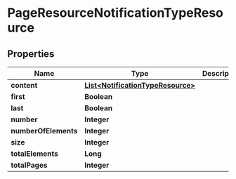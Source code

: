 
# PageResourceNotificationTypeResource

## Properties
Name | Type | Description | Notes
------------ | ------------- | ------------- | -------------
**content** | [**List&lt;NotificationTypeResource&gt;**](NotificationTypeResource.md) |  |  [optional]
**first** | **Boolean** |  |  [optional]
**last** | **Boolean** |  |  [optional]
**number** | **Integer** |  |  [optional]
**numberOfElements** | **Integer** |  |  [optional]
**size** | **Integer** |  |  [optional]
**totalElements** | **Long** |  |  [optional]
**totalPages** | **Integer** |  |  [optional]



